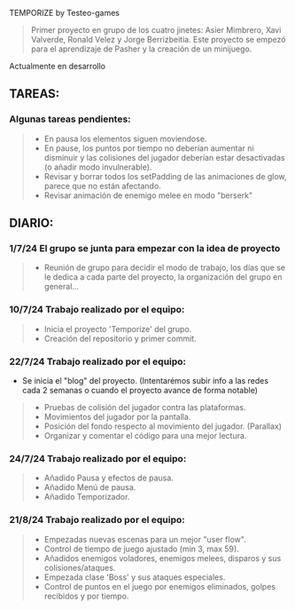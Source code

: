 

TEMPORIZE by Testeo-games

> Primer proyecto en grupo de los cuatro jinetes: Asier Mimbrero, Xavi Valverde, Ronald Velez y Jorge Berrizbeitia.
Este proyecto se empezó para el aprendizaje de Pasher y la creación de un minijuego. 

Actualmente en desarrollo 

## TAREAS:
### Algunas tareas pendientes:

>- En pausa los elementos siguen moviendose.
>- En pause, los puntos por tiempo no deberían aumentar ni disminuir y las colisiones del jugador deberían estar desactivadas (o añadir modo invulnerable).
>- Revisar y borrar todos los setPadding de las animaciones de glow, parece que no están afectando.
>- Revisar animación de enemigo melee en modo "berserk"


## DIARIO:
### 1/7/24 El grupo se junta para empezar con la idea de proyecto

>- Reunión de grupo para decidir el modo de trabajo, los días que se le dedica a cada parte del proyecto, la organización del grupo en general...


### 10/7/24 Trabajo realizado por el equipo:

>- Inicia el proyecto 'Temporize' del grupo.
>- Creación del repositorio y primer commit.


### 22/7/24 Trabajo realizado por el equipo:

- Se inicia el "blog" del proyecto. (Intentarémos subir info a las redes cada 2 semanas o cuando el proyecto avance de forma notable)
>- Pruebas de colisión del jugador contra las plataformas.
>- Movimientos del jugador por la pantalla.
>- Posición del fondo respecto al movimiento del jugador. (Parallax)
>- Organizar y comentar el código para una mejor lectura.


### 24/7/24 Trabajo realizado por el equipo:

>- Añadido Pausa y efectos de pausa.
>- Añadido Menú de pausa.
>- Añadido Temporizador.


### 21/8/24 Trabajo realizado por el equipo:

>- Empezadas nuevas escenas para un mejor "user flow".
>- Control de tiempo de juego ajustado (min 3, max 59).
>- Añadidos enemigos voladores, enemigos melees, disparos y sus colisiones/ataques.
>- Empezada clase 'Boss' y sus ataques especiales. 
>- Control de puntos en el juego por enemigos eliminados, golpes recibidos y por tiempo. 